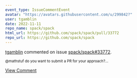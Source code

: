 ```yaml
---
event_type: IssueCommentEvent
avatar: "https://avatars.githubusercontent.com/u/299842?"
user: tgamblin
date: 2022-11-11
repo_name: spack/spack
html_url: https://github.com/spack/spack/pull/33772
repo_url: https://github.com/spack/spack
---
```


<a href='https://github.com/tgamblin' target='_blank'>tgamblin</a> commented on issue <a href='https://github.com/spack/spack/pull/33772' target='_blank'>spack/spack#33772</a>.

<small>@mathstuf do you want to submit a PR for your approach?...</small>

<a href='https://github.com/spack/spack/pull/33772' target='_blank'>View Comment</a>